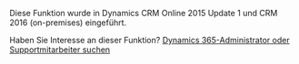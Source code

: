 Diese Funktion wurde in Dynamics CRM Online 2015 Update 1 und CRM 2016 (on-premises) eingeführt.  
  
 Haben Sie Interesse an dieser Funktion? [Dynamics 365-Administrator oder Supportmitarbeiter suchen](../basics/find-administrator-support.md)